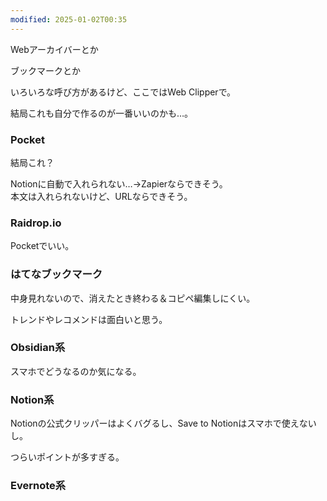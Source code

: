 ```yaml
---
modified: 2025-01-02T00:35
---
```

Webアーカイバーとか

ブックマークとか

いろいろな呼び方があるけど、ここではWeb Clipperで。

  

結局これも自分で作るのが一番いいのかも…。

  

### Pocket

結局これ？

Notionに自動で入れられない…→Zapierならできそう。  
本文は入れられないけど、URLならできそう。  

### Raidrop.io

Pocketでいい。

### はてなブックマーク

中身見れないので、消えたとき終わる＆コピペ編集しにくい。

トレンドやレコメンドは面白いと思う。

### Obsidian系

スマホでどうなるのか気になる。

### Notion系

Notionの公式クリッパーはよくバグるし、Save to Notionはスマホで使えないし。

つらいポイントが多すぎる。

### Evernote系